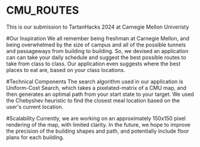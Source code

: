 # CMU_ROUTES
This is our submission to TartanHacks 2024 at Carnegie Mellon Univeristy

#Our Inspiration
We all remember being freshman at Carnegie Mellon, and being overwhelmed by the size of campus and all of the possible tunnels and passageways from building to building. So, we devised an application can can take your daily schedule and suggest the best possible routes to take from class to class. Our application even suggests where the best places to eat are, based on your class locations. 

#Technical Components
The search algorithm used in our application is Uniform-Cost Search, which takes a pixelated-matrix of a CMU map, and then generates an optimal path from your start state to your target. We used the Chebyshev heuristic to find the closest meal location based on the user's current location. 

#Scalability
Currently, we are working on an approximately 150x150 pixel rendering of the map, with limited clarity. In the future, we hope to improve the precision of the building shapes and path, and potentially include floor plans for each building. 
